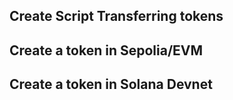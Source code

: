 ## Create Script Transferring tokens

## Create a token in Sepolia/EVM

## Create a token in Solana Devnet
